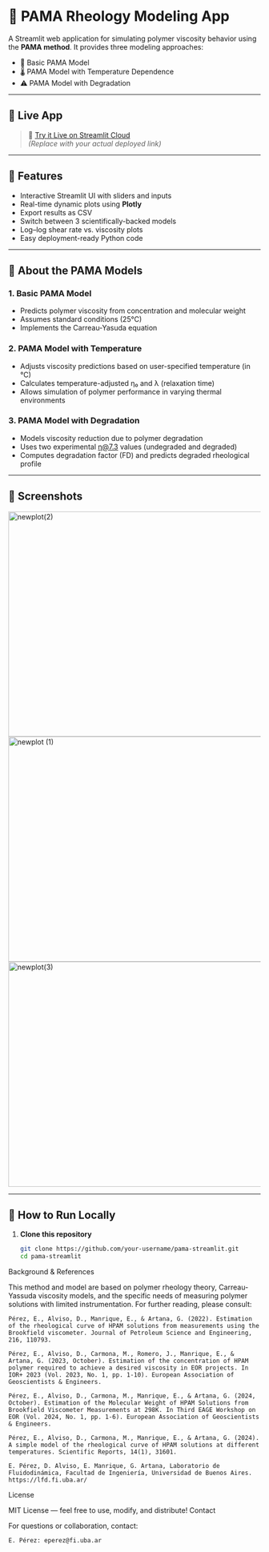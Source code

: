 # 🧪 PAMA Rheology Modeling App

A Streamlit web application for simulating polymer viscosity behavior using the **PAMA method**. It provides three modeling approaches:
- 📘 Basic PAMA Model
- 🌡️ PAMA Model with Temperature Dependence
- ⚠️ PAMA Model with Degradation

---

## 🔗 Live App

> 🚀 [Try it Live on Streamlit Cloud](https://your-app-url.streamlit.app)  
*(Replace with your actual deployed link)*

---

## 📌 Features

- Interactive Streamlit UI with sliders and inputs
- Real-time dynamic plots using **Plotly**
- Export results as CSV
- Switch between 3 scientifically-backed models
- Log–log shear rate vs. viscosity plots
- Easy deployment-ready Python code

---

## 🧠 About the PAMA Models

### 1. Basic PAMA Model
- Predicts polymer viscosity from concentration and molecular weight
- Assumes standard conditions (25°C)
- Implements the Carreau-Yasuda equation

### 2. PAMA Model with Temperature
- Adjusts viscosity predictions based on user-specified temperature (in °C)
- Calculates temperature-adjusted η₀ and λ (relaxation time)
- Allows simulation of polymer performance in varying thermal environments

### 3. PAMA Model with Degradation
- Models viscosity reduction due to polymer degradation
- Uses two experimental η@7.3 values (undegraded and degraded)
- Computes degradation factor (FD) and predicts degraded rheological profile

---

## 📸 Screenshots

<img width="704" height="450" alt="newplot(2)" src="https://github.com/user-attachments/assets/63a742cb-bdee-4aa6-a3f2-7780f1c7b1c4" />
<img width="704" height="450" alt="newplot (1)" src="https://github.com/user-attachments/assets/e43afe87-4b9e-4a4b-ab33-4b6f8bea5e4f" />
<img width="704" height="450" alt="newplot(3)" src="https://github.com/user-attachments/assets/9ef2212d-e77f-422a-9e7a-900c0c839562" />



---

## 🔧 How to Run Locally

1. **Clone this repository**
   ```bash
   git clone https://github.com/your-username/pama-streamlit.git
   cd pama-streamlit


Background & References

This method and model are based on polymer rheology theory, Carreau-Yassuda viscosity models, and the specific needs of measuring polymer solutions with limited instrumentation. For further reading, please consult:

    Pérez, E., Alviso, D., Manrique, E., & Artana, G. (2022). Estimation of the rheological curve of HPAM solutions from measurements using the Brookfield viscometer. Journal of Petroleum Science and Engineering, 216, 110793.
    
    Pérez, E., Alviso, D., Carmona, M., Romero, J., Manrique, E., & Artana, G. (2023, October). Estimation of the concentration of HPAM polymer required to achieve a desired viscosity in EOR projects. In IOR+ 2023 (Vol. 2023, No. 1, pp. 1-10). European Association of Geoscientists & Engineers.

    Pérez, E., Alviso, D., Carmona, M., Manrique, E., & Artana, G. (2024, October). Estimation of the Molecular Weight of HPAM Solutions from Brookfield Viscometer Measurements at 298K. In Third EAGE Workshop on EOR (Vol. 2024, No. 1, pp. 1-6). European Association of Geoscientists & Engineers.

    Pérez, E., Alviso, D., Carmona, M., Manrique, E., & Artana, G. (2024). A simple model of the rheological curve of HPAM solutions at different temperatures. Scientific Reports, 14(1), 31601.

    E. Pérez, D. Alviso, E. Manrique, G. Artana, Laboratorio de Fluidodinámica, Facultad de Ingeniería, Universidad de Buenos Aires. https://lfd.fi.uba.ar/

    

License

MIT License — feel free to use, modify, and distribute!
Contact

For questions or collaboration, contact:

    E. Pérez: eperez@fi.uba.ar
